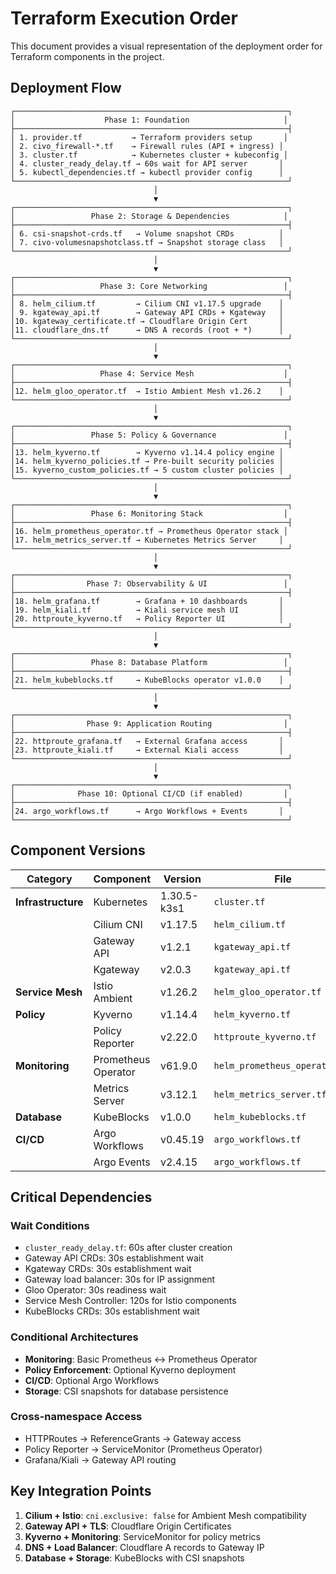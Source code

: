 # Terraform Execution Order

This document provides a visual representation of the deployment order for Terraform components in the project.

## Deployment Flow

```
┌─────────────────────────────────────────────────────────────┐
│                    Phase 1: Foundation                     │
├─────────────────────────────────────────────────────────────┤
│ 1. provider.tf           → Terraform providers setup       │
│ 2. civo_firewall-*.tf    → Firewall rules (API + ingress) │
│ 3. cluster.tf            → Kubernetes cluster + kubeconfig │
│ 4. cluster_ready_delay.tf → 60s wait for API server       │
│ 5. kubectl_dependencies.tf → kubectl provider config      │
└─────────────────────────────────────────────────────────────┘
                                │
                                ▼
┌─────────────────────────────────────────────────────────────┐
│                 Phase 2: Storage & Dependencies            │
├─────────────────────────────────────────────────────────────┤
│ 6. csi-snapshot-crds.tf   → Volume snapshot CRDs          │
│ 7. civo-volumesnapshotclass.tf → Snapshot storage class   │
└─────────────────────────────────────────────────────────────┘
                                │
                                ▼
┌─────────────────────────────────────────────────────────────┐
│                   Phase 3: Core Networking                 │
├─────────────────────────────────────────────────────────────┤
│ 8. helm_cilium.tf         → Cilium CNI v1.17.5 upgrade    │
│ 9. kgateway_api.tf        → Gateway API CRDs + Kgateway   │
│10. kgateway_certificate.tf → Cloudflare Origin Cert       │
│11. cloudflare_dns.tf      → DNS A records (root + *)      │
└─────────────────────────────────────────────────────────────┘
                                │
                                ▼
┌─────────────────────────────────────────────────────────────┐
│                   Phase 4: Service Mesh                    │
├─────────────────────────────────────────────────────────────┤
│12. helm_gloo_operator.tf  → Istio Ambient Mesh v1.26.2    │
└─────────────────────────────────────────────────────────────┘
                                │
                                ▼
┌─────────────────────────────────────────────────────────────┐
│                 Phase 5: Policy & Governance               │
├─────────────────────────────────────────────────────────────┤
│13. helm_kyverno.tf        → Kyverno v1.14.4 policy engine │
│14. helm_kyverno_policies.tf → Pre-built security policies │
│15. kyverno_custom_policies.tf → 5 custom cluster policies │
└─────────────────────────────────────────────────────────────┘
                                │
                                ▼
┌─────────────────────────────────────────────────────────────┐
│                 Phase 6: Monitoring Stack                  │
├─────────────────────────────────────────────────────────────┤
│16. helm_prometheus_operator.tf → Prometheus Operator stack │
│17. helm_metrics_server.tf → Kubernetes Metrics Server     │
└─────────────────────────────────────────────────────────────┘
                                │
                                ▼
┌─────────────────────────────────────────────────────────────┐
│                Phase 7: Observability & UI                 │
├─────────────────────────────────────────────────────────────┤
│18. helm_grafana.tf        → Grafana + 10 dashboards       │
│19. helm_kiali.tf          → Kiali service mesh UI         │
│20. httproute_kyverno.tf   → Policy Reporter UI            │
└─────────────────────────────────────────────────────────────┘
                                │
                                ▼
┌─────────────────────────────────────────────────────────────┐
│                 Phase 8: Database Platform                 │
├─────────────────────────────────────────────────────────────┤
│21. helm_kubeblocks.tf     → KubeBlocks operator v1.0.0    │
└─────────────────────────────────────────────────────────────┘
                                │
                                ▼
┌─────────────────────────────────────────────────────────────┐
│                Phase 9: Application Routing                │
├─────────────────────────────────────────────────────────────┤
│22. httproute_grafana.tf   → External Grafana access       │
│23. httproute_kiali.tf     → External Kiali access         │
└─────────────────────────────────────────────────────────────┘
                                │
                                ▼
┌─────────────────────────────────────────────────────────────┐
│              Phase 10: Optional CI/CD (if enabled)         │
├─────────────────────────────────────────────────────────────┤
│24. argo_workflows.tf      → Argo Workflows + Events       │
└─────────────────────────────────────────────────────────────┘
```

## Component Versions

| Category | Component | Version | File |
|----------|-----------|---------|------|
| **Infrastructure** | Kubernetes | 1.30.5-k3s1 | `cluster.tf` |
| | Cilium CNI | v1.17.5 | `helm_cilium.tf` |
| | Gateway API | v1.2.1 | `kgateway_api.tf` |
| | Kgateway | v2.0.3 | `kgateway_api.tf` |
| **Service Mesh** | Istio Ambient | v1.26.2 | `helm_gloo_operator.tf` |
| **Policy** | Kyverno | v1.14.4 | `helm_kyverno.tf` |
| | Policy Reporter | v2.22.0 | `httproute_kyverno.tf` |
| **Monitoring** | Prometheus Operator | v61.9.0 | `helm_prometheus_operator.tf` |
| | Metrics Server | v3.12.1 | `helm_metrics_server.tf` |
| **Database** | KubeBlocks | v1.0.0 | `helm_kubeblocks.tf` |
| **CI/CD** | Argo Workflows | v0.45.19 | `argo_workflows.tf` |
| | Argo Events | v2.4.15 | `argo_workflows.tf` |

## Critical Dependencies

### **Wait Conditions**
- `cluster_ready_delay.tf`: 60s after cluster creation
- Gateway API CRDs: 30s establishment wait
- Kgateway CRDs: 30s establishment wait  
- Gateway load balancer: 30s for IP assignment
- Gloo Operator: 30s readiness wait
- Service Mesh Controller: 120s for Istio components
- KubeBlocks CRDs: 30s establishment wait

### **Conditional Architectures**
- **Monitoring**: Basic Prometheus ↔ Prometheus Operator
- **Policy Enforcement**: Optional Kyverno deployment
- **CI/CD**: Optional Argo Workflows
- **Storage**: CSI snapshots for database persistence

### **Cross-namespace Access**
- HTTPRoutes → ReferenceGrants → Gateway access
- Policy Reporter → ServiceMonitor (Prometheus Operator)
- Grafana/Kiali → Gateway API routing

## Key Integration Points

1. **Cilium + Istio**: `cni.exclusive: false` for Ambient Mesh compatibility
2. **Gateway API + TLS**: Cloudflare Origin Certificates
3. **Kyverno + Monitoring**: ServiceMonitor for policy metrics
4. **DNS + Load Balancer**: Cloudflare A records to Gateway IP
5. **Database + Storage**: KubeBlocks with CSI snapshots